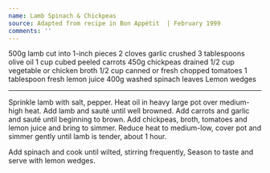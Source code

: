 ```yaml
---
name: Lamb Spinach & Chickpeas
source: Adapted from recipe in Bon Appétit  | February 1999
comments: ''
---
```


500g lamb  cut into 1-inch pieces
2 cloves garlic crushed
3 tablespoons olive oil
1 cup cubed peeled carrots
450g chickpeas drained
1/2 cup vegetable or chicken broth
1/2 cup canned or fresh chopped tomatoes 
1 tablespoon fresh lemon juice
400g washed spinach leaves
Lemon wedges

---

Sprinkle lamb with salt, pepper. Heat oil in heavy large pot over medium-high heat. Add lamb and sauté until well browned. Add carrots and garlic and sauté until beginning to brown. Add chickpeas, broth, tomatoes and lemon juice and bring to simmer. Reduce heat to medium-low, cover pot and simmer gently until lamb is tender, about 1 hour.  

Add spinach and cook until wilted, stirring frequently,  Season to taste and serve with lemon wedges.

